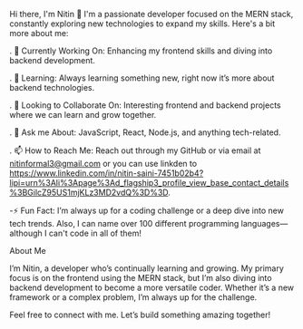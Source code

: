 Hi there, I'm Nitin 👋
I'm a passionate developer focused on the MERN stack, constantly exploring new technologies to expand my skills. Here's a bit more about me:

. 🔭 Currently Working On: Enhancing my frontend skills and diving into backend development.

. 🌱 Learning: Always learning something new, right now it’s more about backend technologies.

. 👯 Looking to Collaborate On: Interesting frontend and backend projects where we can learn and grow together.

. 💬 Ask me About: JavaScript, React, Node.js, and anything tech-related.

. 📫 How to Reach Me: Reach out through my GitHub or via email at nitinformal3@gmail.com or you can use linkden to https://www.linkedin.com/in/nitin-saini-7451b02b4?lipi=urn%3Ali%3Apage%3Ad_flagship3_profile_view_base_contact_details%3BGilcZ95US1mjKLz3MD2vdQ%3D%3D.


  -⚡ Fun Fact: I’m always up for a coding challenge or a deep dive into new tech trends. Also, I can name over 100 different programming languages—although I can't code in all of them!

<!--- kittt2/kittt2 is a ✨ special ✨ repository because its README.md (this file) appears on your GitHub profile. You can click the Preview link to take a look at your changes. --->

About Me

I’m Nitin, a developer who’s continually learning and growing. My primary focus is on the frontend using the MERN stack, but I’m also diving into backend development to become a more versatile coder. 
Whether it’s a new framework or a complex problem, I’m always up for the challenge.

Feel free to connect with me. Let’s build something amazing together!
